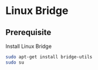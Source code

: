 # Linux Bridge

## Prerequisite

Install Linux Bridge

```bash
sudo apt-get install bridge-utils
sudo su
```